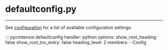 # defaultconfig.py

---

See [configuration](../../user_guide/configuration.md) for a list of available configuration settings.

::: pycmtensor.defaultconfig
	handler: python
	options:
	  show_root_heading: false
	  show_root_toc_entry: false
	  heading_level: 2
	  members:
		- Config
